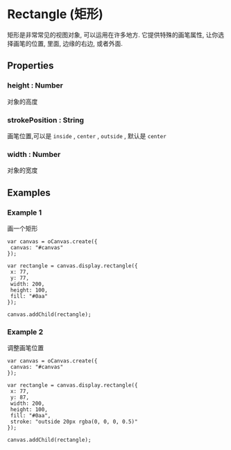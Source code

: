 # Rectangle (矩形)

矩形是非常常见的视图对象, 可以运用在许多地方.
它提供特殊的画笔属性, 让你选择画笔的位置, 里面, 边缘的右边, 或者外面.

## Properties

### height : Number

对象的高度

### strokePosition : String

画笔位置,可以是 `inside` , `center` , `outside` , 默认是 `center`

### width : Number

对象的宽度

## Examples

### Example 1

画一个矩形

```
var canvas = oCanvas.create({
 canvas: "#canvas"
});

var rectangle = canvas.display.rectangle({
 x: 77,
 y: 77,
 width: 200,
 height: 100,
 fill: "#0aa"
});

canvas.addChild(rectangle);
```

### Example 2

调整画笔位置

```
var canvas = oCanvas.create({
 canvas: "#canvas"
});

var rectangle = canvas.display.rectangle({
 x: 77,
 y: 87,
 width: 200,
 height: 100,
 fill: "#0aa",
 stroke: "outside 20px rgba(0, 0, 0, 0.5)"
});

canvas.addChild(rectangle);
```
